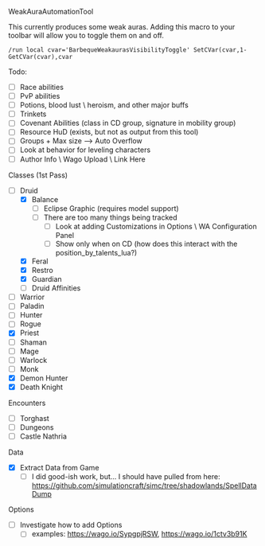 WeakAuraAutomationTool

This currently produces some weak auras. Adding this macro to your toolbar will allow you to toggle them on and off.

`/run local cvar='BarbequeWeakaurasVisibilityToggle' SetCVar(cvar,1-GetCVar(cvar),cvar`

Todo:
- [ ] Race abilities
- [ ] PvP abilities
- [ ] Potions, blood lust \ heroism, and other major buffs
- [ ] Trinkets
- [ ] Covenant Abilities (class in CD group, signature in mobility group)
- [ ] Resource HuD (exists, but not as output from this tool)
- [ ] Groups + Max size --> Auto Overflow
- [ ] Look at behavior for leveling characters
- [ ] Author Info \ Wago Upload \ Link Here

Classes (1st Pass)
- [ ] Druid
  - [X] Balance
    - [ ] Eclipse Graphic (requires model support)
    - [ ] There are too many things being tracked
      - [ ] Look at adding Customizations in Options \ WA Configuration Panel
      - [ ] Show only when on CD (how does this interact with the position_by_talents_lua?)
  - [X] Feral
  - [X] Restro
  - [X] Guardian
  - [ ] Druid Affinities
- [ ] Warrior
- [ ] Paladin
- [ ] Hunter
- [ ] Rogue
- [X] Priest
- [ ] Shaman
- [ ] Mage
- [ ] Warlock
- [ ] Monk
- [X] Demon Hunter
- [X] Death Knight

Encounters
- [ ] Torghast
- [ ] Dungeons
- [ ] Castle Nathria

Data
- [X] Extract Data from Game
  - [ ] I did good-ish work, but... I should have pulled from here: https://github.com/simulationcraft/simc/tree/shadowlands/SpellDataDump

Options
- [ ] Investigate how to add Options
  - [ ] examples: https://wago.io/SypgpjRSW, https://wago.io/1ctv3b91K